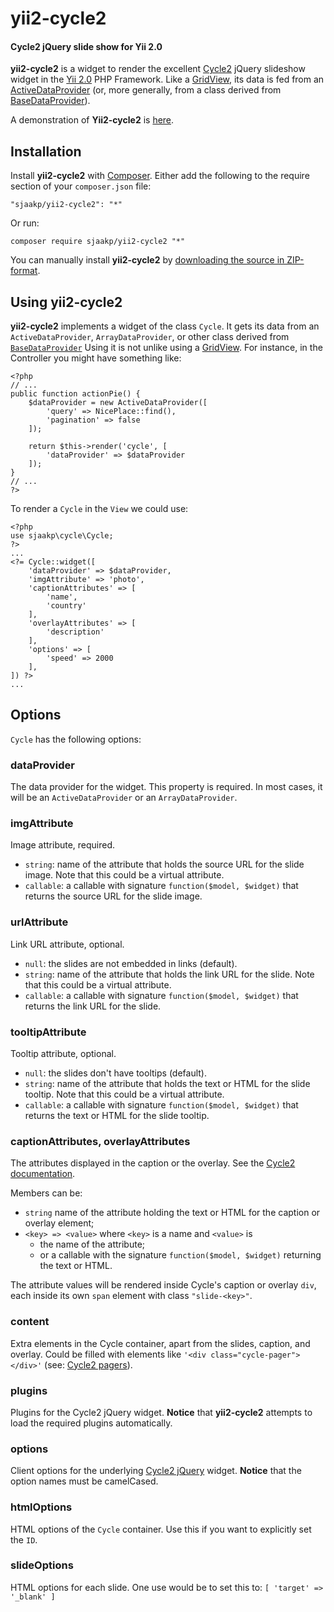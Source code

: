 yii2-cycle2
============

#### Cycle2 jQuery slide show for Yii 2.0 ####

**yii2-cycle2** is a widget to render the excellent [Cycle2](http://jquery.malsup.com/cycle2/) jQuery slideshow widget in the [Yii 2.0](http://www.yiiframework.com/ "Yii") PHP Framework. Like a [GridView](http://www.yiiframework.com/doc-2.0/yii-grid-gridview.html "Yii"), its data is fed from an [ActiveDataProvider](http://www.yiiframework.com/doc-2.0/yii-data-activedataprovider.html "Yii") (or, more generally, from a class derived from [BaseDataProvider](http://www.yiiframework.com/doc-2.0/yii-data-basedataprovider.html "Yii")).  

A demonstration of **Yii2-cycle2** is [here](http://www.sjaakpriester.nl/software/cycle).

## Installation ##

Install **yii2-cycle2** with [Composer](https://getcomposer.org/). Either add the following to the require section of your `composer.json` file:

`"sjaakp/yii2-cycle2": "*"` 

Or run:

`composer require sjaakp/yii2-cycle2 "*"` 

You can manually install **yii2-cycle2** by [downloading the source in ZIP-format](https://github.com/sjaakp/yii2-cycle2/archive/master.zip).

## Using yii2-cycle2 ##

**yii2-cycle2** implements a widget of the class `Cycle`. It gets its data from an `ActiveDataProvider`, `ArrayDataProvider`, or other class derived from [`BaseDataProvider`](http://www.yiiframework.com/doc-2.0/yii-data-basedataprovider.html "Yii") Using it is not unlike using a [GridView](http://www.yiiframework.com/doc-2.0/yii-grid-gridview.html "Yii Framework"). For instance, in the Controller you might have something like:

	<?php
	// ...
	public function actionPie()	{
		$dataProvider = new ActiveDataProvider([
			'query' => NicePlace::find(),
		    'pagination' => false
		]);
		
		return $this->render('cycle', [
			'dataProvider' => $dataProvider
		]);
	}
	// ...
	?>

To render a `Cycle` in the `View` we could use:

	<?php
	use sjaakp\cycle\Cycle;
	?>
	...
    <?= Cycle::widget([
        'dataProvider' => $dataProvider,
		'imgAttribute' => 'photo',
        'captionAttributes' => [
            'name',
            'country'
        ],
        'overlayAttributes' => [
            'description'
        ],
        'options' => [
            'speed' => 2000
        ],
    ]) ?>
	...

## Options ##

`Cycle` has the following options:

### dataProvider ###

The data provider for the widget. This property is required. In most cases, it will be an `ActiveDataProvider` or an `ArrayDataProvider`.

### imgAttribute ###

Image attribute, required.

- `string`: name of the attribute that holds the source URL for the slide image. Note that this could be a virtual attribute.
- `callable`: a callable with signature `function($model, $widget)` that returns the source URL for the slide image.
 

### urlAttribute ###

Link URL attribute, optional.

- `null`: the slides are not embedded in links (default).
- `string`: name of the attribute that holds the link URL for the slide. Note that this could be a virtual attribute.
- `callable`: a callable with signature `function($model, $widget)` that returns the link URL for the slide.
 

### tooltipAttribute ###

Tooltip attribute, optional.

- `null`: the slides don't have tooltips (default).
- `string`: name of the attribute that holds the text or HTML for the slide tooltip. Note that this could be a virtual attribute.
- `callable`: a callable with signature `function($model, $widget)` that returns the text or HTML for the slide tooltip.

### captionAttributes, overlayAttributes ###

The attributes displayed in the caption or the overlay. See the [Cycle2 documentation](http://jquery.malsup.com/cycle2/demo/caption.php "Cycle2").

Members can be:

- `string` name of the attribute holding the text or HTML for the caption or overlay element;
- `<key> => <value>` where `<key>` is a name and `<value>` is 
	- the name of the attribute;
	- or a callable with the signature `function($model, $widget)` returning the text or HTML.

The attribute values will be rendered inside Cycle's caption or overlay `div`, each inside its own `span` element with class `"slide-<key>"`.

### content ###

Extra elements in the Cycle container, apart from the slides, caption, and overlay. Could be filled with elements like `'<div class="cycle-pager"></div>'` (see: [Cycle2 pagers](http://jquery.malsup.com/cycle2/demo/pager.php "Cycle2")).

### plugins ###

Plugins for the Cycle2 jQuery widget. **Notice** that **yii2-cycle2** attempts to load the required plugins automatically.

### options ###

Client options for the underlying [Cycle2 jQuery](http://jquery.malsup.com/cycle2/api/#options "Cycle2") widget. **Notice** that the option names must be camelCased.

### htmlOptions ###

HTML options of the `Cycle` container. Use this if you want to explicitly set the `ID`.

### slideOptions ###

HTML options for each slide. One use would be to set this to: `[ 'target' => '_blank' ]`
 